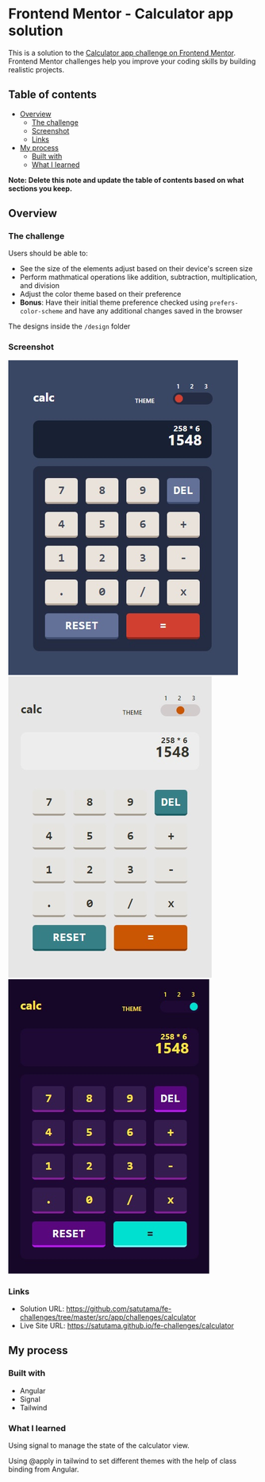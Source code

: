 # Frontend Mentor - Calculator app solution

This is a solution to the [Calculator app challenge on Frontend Mentor](https://www.frontendmentor.io/challenges/calculator-app-9lteq5N29). Frontend Mentor challenges help you improve your coding skills by building realistic projects.

## Table of contents

- [Overview](#overview)
  - [The challenge](#the-challenge)
  - [Screenshot](#screenshot)
  - [Links](#links)
- [My process](#my-process)
  - [Built with](#built-with)
  - [What I learned](#what-i-learned)

**Note: Delete this note and update the table of contents based on what sections you keep.**

## Overview

### The challenge

Users should be able to:

- See the size of the elements adjust based on their device's screen size
- Perform mathmatical operations like addition, subtraction, multiplication, and division
- Adjust the color theme based on their preference
- **Bonus**: Have their initial theme preference checked using `prefers-color-scheme` and have any additional changes saved in the browser

The designs inside the `/design` folder

### Screenshot

![](./images/theme1.jpg)
![](./images/theme2.jpg)
![](./images/theme3.jpg)

### Links

- Solution URL: https://github.com/satutama/fe-challenges/tree/master/src/app/challenges/calculator
- Live Site URL: https://satutama.github.io/fe-challenges/calculator

## My process

### Built with

- Angular
- Signal
- Tailwind

### What I learned

Using signal to manage the state of the calculator view.

Using @apply in tailwind to set different themes with the help of class binding from Angular.
